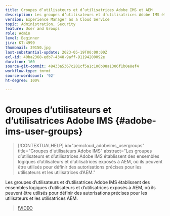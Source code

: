 ```yaml
---
title: Groupes d’utilisateurs et d’utilisatrices Adobe IMS et AEM
description: Les groupes d’utilisateurs et d’utilisatrices Adobe IMS établissent des ensembles logiques d’utilisateurs et d’utilisatrices exposés à AEM, où ils peuvent être utilisés pour définir des autorisations précises pour les utilisateurs et les utilisatrices AEM.
version: Experience Manager as a Cloud Service
topic: Administration, Security
feature: User and Groups
role: Admin
level: Beginner
jira: KT-4999
thumbnail: 39150.jpg
last-substantial-update: 2023-05-19T00:00:00Z
exl-id: 40ba2368-edb7-4348-9aff-91194200092e
duration: 160
source-git-commit: 48433a5367c281cf5a1c106b08a1306f1b0e8ef4
workflow-type: tm+mt
source-wordcount: '92'
ht-degree: 100%

---
```


# Groupes d’utilisateurs et d’utilisatrices Adobe IMS {#adobe-ims-user-groups}

>[!CONTEXTUALHELP]
>id="aemcloud_adobeims_usergroups"
>title="Groupes d&#39;utilisateurs Adobe IMS"
>abstract="Les groupes d’utilisateurs et d’utilisatrices Adobe IMS établissent des ensembles logiques d’utilisateurs et d’utilisatrices exposés à AEM, où ils peuvent être utilisés pour définir des autorisations précises pour les utilisateurs et les utilisatrices d’AEM."

Les groupes d’utilisateurs et d’utilisatrices Adobe IMS établissent des ensembles logiques d’utilisateurs et d’utilisatrices exposés à AEM, où ils peuvent être utilisés pour définir des autorisations précises pour les utilisateurs et les utilisatrices AEM.

>[!VIDEO](https://video.tv.adobe.com/v/327868?quality=12&learn=on&captions=fre_fr)
